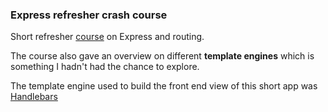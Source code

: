 ### Express refresher crash course

Short refresher [course](https://www.youtube.com/watch?v=L72fhGm1tfE) on Express and routing.

The course also gave an overview on different **template engines** which is something I hadn't had the chance to explore.

The template engine used to build the front end view of this short app was [Handlebars](https://handlebarsjs.com/)